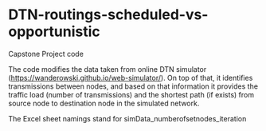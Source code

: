 # DTN-routings-scheduled-vs-opportunistic
Capstone Project code

The code modifies the data taken from online DTN simulator (https://wanderowski.github.io/web-simulator/). On top of that, it identifies transmissions between nodes, and based on that information it provides the traffic load (number of transmissions) and the shortest path (if exists) from source node to destination node in the simulated network.

The Excel sheet namings stand for simData_numberofsetnodes_iteration

